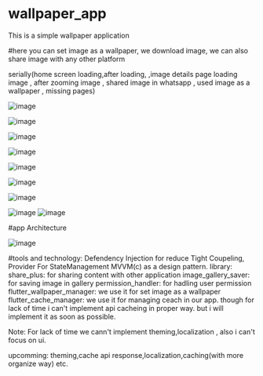 # wallpaper_app
 This is a simple wallpaper application 

 #here you can set image as a wallpaper, we download image, we can also share image with any other platform
 
 serially(home screen loading,after loading, ,image details page loading image , after zooming image , shared image in whatsapp , used image as a wallpaper , missing pages)
 
![image](https://user-images.githubusercontent.com/46804139/152597288-cedb3053-26ff-41e5-828e-dbc5d926de94.png)


![image](https://user-images.githubusercontent.com/46804139/152597397-f17d2970-cff2-4d8c-892f-c6c5403ecfd6.png)


![image](https://user-images.githubusercontent.com/46804139/152597453-96da1fcc-01c3-42d2-86ff-7ed214867b71.png)



![image](https://user-images.githubusercontent.com/46804139/152597527-ad275e8e-52d2-442f-913a-9be2cdc23b4f.png)



![image](https://user-images.githubusercontent.com/46804139/152597632-c26d0b22-3771-4f5f-bd50-9afe8d5cdc28.png)



![image](https://user-images.githubusercontent.com/46804139/152597679-becd6026-4ec1-459d-8485-ca77efea7742.png)



![image](https://user-images.githubusercontent.com/46804139/152597717-3a08ce1a-9c26-43d0-8313-212313dff202.png)



![image](https://user-images.githubusercontent.com/46804139/152597983-799acebd-05e3-48e0-8af9-4a2f0782257b.png)
![image](https://user-images.githubusercontent.com/46804139/152598006-c61983a5-62c9-41ce-8f3d-7dddfe66ad13.png)


#app Architecture 


![image](https://user-images.githubusercontent.com/46804139/152598213-b0ba4e7d-409e-49c0-a868-b938cb0abf59.png)





#tools and technology: 
Defendency Injection for reduce Tight Coupeling,
Provider For StateManagement
MVVM(c) as a design pattern.
library:
share_plus: for sharing content with other application
image_gallery_saver: for saving image in gallery
permission_handler: for hadling user permission
flutter_wallpaper_manager: we use it for set image as a wallpaper
flutter_cache_manager: we use it for managing ceach in our app. though for lack of time i can't implement api cacheing in proper way. but i will implement it as soon as possible.

Note: For lack of time we cann't implement theming,localization , also i can't focus on ui. 

upcomming: theming,cache api response,localization,caching(with more organize way) etc.
